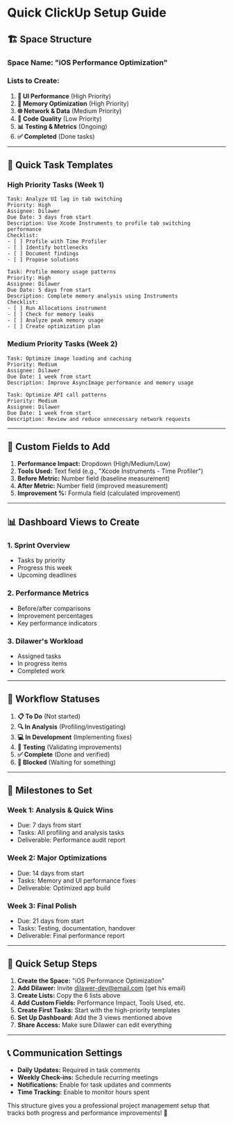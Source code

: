 # Quick ClickUp Setup Guide

## 🏗️ Space Structure

### **Space Name:** "iOS Performance Optimization"

### **Lists to Create:**
1. **🚀 UI Performance** (High Priority)
2. **🧠 Memory Optimization** (High Priority)  
3. **🌐 Network & Data** (Medium Priority)
4. **🔧 Code Quality** (Low Priority)
5. **📊 Testing & Metrics** (Ongoing)
6. **✅ Completed** (Done tasks)

---

## 📝 Quick Task Templates

### High Priority Tasks (Week 1)
```
Task: Analyze UI lag in tab switching
Priority: High
Assignee: Dilawer
Due Date: 3 days from start
Description: Use Xcode Instruments to profile tab switching performance
Checklist:
- [ ] Profile with Time Profiler
- [ ] Identify bottlenecks
- [ ] Document findings
- [ ] Propose solutions
```

```
Task: Profile memory usage patterns  
Priority: High
Assignee: Dilawer
Due Date: 5 days from start
Description: Complete memory analysis using Instruments
Checklist:
- [ ] Run Allocations instrument
- [ ] Check for memory leaks
- [ ] Analyze peak memory usage
- [ ] Create optimization plan
```

### Medium Priority Tasks (Week 2)
```
Task: Optimize image loading and caching
Priority: Medium
Assignee: Dilawer
Due Date: 1 week from start
Description: Improve AsyncImage performance and memory usage
```

```
Task: Optimize API call patterns
Priority: Medium  
Assignee: Dilawer
Due Date: 1 week from start
Description: Review and reduce unnecessary network requests
```

---

## 🎯 Custom Fields to Add

1. **Performance Impact:** Dropdown (High/Medium/Low)
2. **Tools Used:** Text field (e.g., "Xcode Instruments - Time Profiler")
3. **Before Metric:** Number field (baseline measurement)
4. **After Metric:** Number field (improved measurement)
5. **Improvement %:** Formula field (calculated improvement)

---

## 📊 Dashboard Views to Create

### 1. **Sprint Overview**
- Tasks by priority
- Progress this week
- Upcoming deadlines

### 2. **Performance Metrics**
- Before/after comparisons
- Improvement percentages
- Key performance indicators

### 3. **Dilawer's Workload**
- Assigned tasks
- In progress items
- Completed work

---

## 🔄 Workflow Statuses

1. **📋 To Do** (Not started)
2. **🔍 In Analysis** (Profiling/investigating)
3. **💻 In Development** (Implementing fixes)
4. **🧪 Testing** (Validating improvements)
5. **✅ Complete** (Done and verified)
6. **🚫 Blocked** (Waiting for something)

---

## 📅 Milestones to Set

### Week 1: Analysis & Quick Wins
- Due: 7 days from start
- Tasks: All profiling and analysis tasks
- Deliverable: Performance audit report

### Week 2: Major Optimizations  
- Due: 14 days from start
- Tasks: Memory and UI performance fixes
- Deliverable: Optimized app build

### Week 3: Final Polish
- Due: 21 days from start  
- Tasks: Testing, documentation, handover
- Deliverable: Final performance report

---

## 🎨 Quick Setup Steps

1. **Create the Space:** "iOS Performance Optimization"
2. **Add Dilawer:** Invite dilawer-dev@email.com (get his email)
3. **Create Lists:** Copy the 6 lists above
4. **Add Custom Fields:** Performance Impact, Tools Used, etc.
5. **Create First Tasks:** Start with the high-priority templates
6. **Set Up Dashboard:** Add the 3 views mentioned above
7. **Share Access:** Make sure Dilawer can edit everything

---

## 📞 Communication Settings

- **Daily Updates:** Required in task comments
- **Weekly Check-ins:** Schedule recurring meetings
- **Notifications:** Enable for task updates and comments
- **Time Tracking:** Enable to monitor hours spent

This structure gives you a professional project management setup that tracks both progress and performance improvements! 🚀